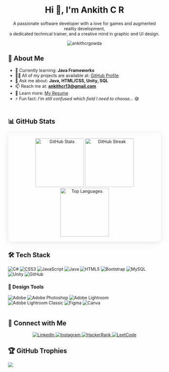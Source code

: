 <h1 align="center">Hi 👋, I'm Ankith C R</h1>
<p align="center">
A passionate software developer with a love for games and augmented reality development,<br>
a dedicated technical trainer, and a creative mind in graphic and UI design.
</p>

<p align="center">
  <img src="https://komarev.com/ghpvc/?username=ankithcrgowda&label=Profile%20views&color=0e75b6&style=flat" alt="ankithcrgowda" />
</p>


## 🚀 About Me

- 🌱 Currently learning: **Java Frameworks**  
- 👨‍💻 All of my projects are available at: [GitHub Profile](https://github.com/ankithcrgowda)  
- 💬 Ask me about: **Java, HTML/CSS, Unity, SQL**  
- 📫 Reach me at: **ankithcr13@gmail.com**  
- 📄 Learn more: [My Resume](https://shorturl.at/QeUkX)  
- ⚡ Fun fact: *I'm still confused which field I need to choose...* 😅 <br><br>


## 📊 GitHub Stats
<div align="center" style="background: rgba(255,255,255,0.10); border-radius: 14px; padding: 1rem 0.5rem; box-shadow: 0 2px 16px rgba(0,0,0,0.10); backdrop-filter: blur(6px); border: 1px solid rgba(255,255,255,0.12);">
  
<img src="https://github-readme-stats.vercel.app/api?username=ankithcrgowda&theme=transparent&hide_border=false&include_all_commits=true&count_private=true" height="160" alt="GitHub Stats"/>
<img src="https://nirzak-streak-stats.vercel.app/?user=ankithcrgowda&theme=transparent&hide_border=false" height="160" alt="GitHub Streak"/>
<img src="https://github-readme-stats.vercel.app/api/top-langs/?username=ankithcrgowda&theme=transparent&hide_border=false&layout=compact" height="160" alt="Top Languages"/>

</div>

## 🛠️ Tech Stack
<!-- Tech badges here -->
![C#](https://img.shields.io/badge/c%23-%23239120.svg?style=for-the-badge&logo=csharp&logoColor=white)
![CSS3](https://img.shields.io/badge/css3-%231572B6.svg?style=for-the-badge&logo=css3&logoColor=white)
![JavaScript](https://img.shields.io/badge/javascript-%23323330.svg?style=for-the-badge&logo=javascript&logoColor=%23F7DF1E)
![Java](https://img.shields.io/badge/java-%23ED8B00.svg?style=for-the-badge&logo=openjdk&logoColor=white)
![HTML5](https://img.shields.io/badge/html5-%23E34F26.svg?style=for-the-badge&logo=html5&logoColor=white)
![Bootstrap](https://img.shields.io/badge/bootstrap-%238511FA.svg?style=for-the-badge&logo=bootstrap&logoColor=white)
![MySQL](https://img.shields.io/badge/mysql-4479A1.svg?style=for-the-badge&logo=mysql&logoColor=white)
![Unity](https://img.shields.io/badge/unity-%23000000.svg?style=for-the-badge&logo=unity&logoColor=white)
![GitHub](https://img.shields.io/badge/github-%23121011.svg?style=for-the-badge&logo=github&logoColor=white) <br>

### 🎨 Design Tools
<!-- Design badges here -->
![Adobe](https://img.shields.io/badge/adobe-%23FF0000.svg?style=for-the-badge&logo=adobe&logoColor=white)
![Adobe Photoshop](https://img.shields.io/badge/adobe%20photoshop-%2331A8FF.svg?style=for-the-badge&logo=adobe%20photoshop&logoColor=white)
![Adobe Lightroom](https://img.shields.io/badge/Adobe%20Lightroom-31A8FF.svg?style=for-the-badge&logo=Adobe%20Lightroom&logoColor=white)
![Adobe Lightroom Classic](https://img.shields.io/badge/Adobe%20Lightroom%20Classic-31A8FF.svg?style=for-the-badge&logo=Adobe%20Lightroom%20Classic&logoColor=white)
![Figma](https://img.shields.io/badge/figma-%23F24E1E.svg?style=for-the-badge&logo=figma&logoColor=white)
![Canva](https://img.shields.io/badge/Canva-%2300C4CC.svg?style=for-the-badge&logo=Canva&logoColor=white) <br><br>


## 🤝 Connect with Me
<p align="center">
  <a href="https://linkedin.com/in/ankithcr" target="_blank">
    <img src="https://img.shields.io/badge/LinkedIn-0A66C2?style=for-the-badge&logo=linkedin&logoColor=white" alt="LinkedIn"/>
  </a>
  <a href="https://instagram.com/_ankith.gowda" target="_blank">
    <img src="https://img.shields.io/badge/Instagram-E4405F?style=for-the-badge&logo=instagram&logoColor=white" alt="Instagram"/>
  </a>
  <a href="https://www.hackerrank.com/ankithcr13" target="_blank">
    <img src="https://img.shields.io/badge/HackerRank-2EC866?style=for-the-badge&logo=hackerrank&logoColor=white" alt="HackerRank"/>
  </a>
  <a href="https://www.leetcode.com/ankithcr13" target="_blank">
    <img src="https://img.shields.io/badge/LeetCode-FFA116?style=for-the-badge&logo=leetcode&logoColor=white" alt="LeetCode"/>
  </a>
</p>

## 🏆 GitHub Trophies
![](https://github-profile-trophy.vercel.app/?username=ankithcrgowda&theme=transparent&no-frame=false&no-bg=true&margin-w=4)
